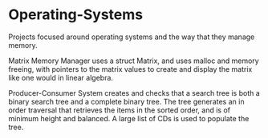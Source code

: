 # Operating-Systems
Projects focused around operating systems and the way that they manage memory.

Matrix Memory Manager uses a struct Matrix, and uses malloc and memory freeing, with pointers to the matrix values to create and display the matrix like one would in linear algebra.

Producer-Consumer System creates and checks that a search tree is both a binary search tree and a complete binary tree. The tree generates an in order traversal that retrieves the items in the sorted order, and is of minimum height and balanced. A large list of CDs is used to populate the tree.
